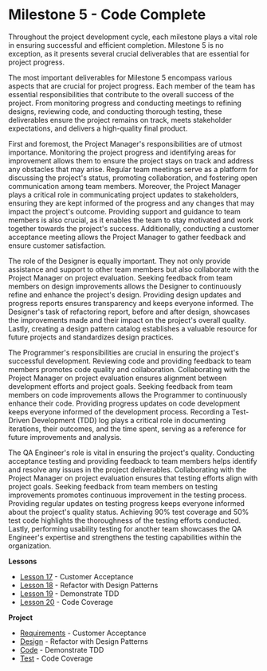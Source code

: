 # Milestone 5 - Code Complete

Throughout the project development cycle, each milestone plays a vital role in ensuring successful
and efficient completion. Milestone 5 is no exception, as it presents several crucial deliverables
that are essential for project progress. 

The most important deliverables for Milestone 5 encompass various aspects that are
crucial for project progress. Each member of the team has
essential responsibilities that contribute to the overall success of the project. From monitoring
progress and conducting meetings to refining designs, reviewing code, and conducting thorough
testing, these deliverables ensure the project remains on track, meets stakeholder expectations,
and delivers a high-quality final product.

First and foremost, the Project Manager's responsibilities are of utmost importance. Monitoring the
project progress and identifying areas for improvement allows them to ensure the project stays on
track and address any obstacles that may arise. Regular team meetings serve as a platform for
discussing the project's status, promoting collaboration, and fostering open communication among
team members. Moreover, the Project Manager plays a critical role in communicating project updates
to stakeholders, ensuring they are kept informed of the progress and any changes that may impact
the project's outcome. Providing support and guidance to team members is also crucial, as it
enables the team to stay motivated and work together towards the project's success. Additionally,
conducting a customer acceptance meeting allows the Project Manager to gather feedback and ensure
customer satisfaction.

The role of the Designer is equally important. They not only provide assistance and support to other
team members but also collaborate with the Project Manager on project evaluation. Seeking feedback
from team members on design improvements allows the Designer to continuously refine and enhance the
project's design. Providing design updates and progress reports ensures transparency and keeps
everyone informed. The Designer's task of refactoring report, before and after design, showcases
the improvements made and their impact on the project's overall quality. Lastly, creating a design
pattern catalog establishes a valuable resource for future projects and standardizes design
practices.

The Programmer's responsibilities are crucial in ensuring the project's successful development.
Reviewing code and providing feedback to team members promotes code quality and collaboration.
Collaborating with the Project Manager on project evaluation ensures alignment between development
efforts and project goals. Seeking feedback from team members on code improvements allows the
Programmer to continuously enhance their code. Providing progress updates on code development keeps
everyone informed of the development process. Recording a Test-Driven Development (TDD) log plays a
critical role in documenting iterations, their outcomes, and the time spent, serving as a reference
for future improvements and analysis.

The QA Engineer's role is vital in ensuring the project's quality. Conducting acceptance testing and
providing feedback to team members helps identify and resolve any issues in the project
deliverables. Collaborating with the Project Manager on project evaluation ensures that testing
efforts align with project goals. Seeking feedback from team members on testing improvements
promotes continuous improvement in the testing process. Providing regular updates on testing
progress keeps everyone informed about the project's quality status. Achieving 90% test coverage
and 50% test code highlights the thoroughness of the testing efforts conducted. Lastly, performing
usability testing for another team showcases the QA Engineer's expertise and strengthens the
testing capabilities within the organization.



**Lessons**

* [Lesson 17](m4-Lesson_17.md) - Customer Acceptance
* [Lesson 18](m4-Lesson_18.md) - Refactor with Design Patterns
* [Lesson 19](m4-Lesson_19.md) - Demonstrate TDD
* [Lesson 20](m4-Lesson_20.md) - Code Coverage

**Project**

* [Requirements](m5-Requirements.md) - Customer Acceptance
* [Design](m5-Design.md) - Refactor with Design Patterns
* [Code](m5-Code.md) - Demonstrate TDD
* [Test](m5-Test.md) - Code Coverage

